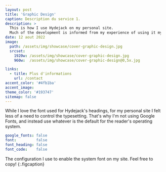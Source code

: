 ```yaml
---
layout: post
title: 'Graphic Design'
caption: Description du service 1.
description: >
  This is how I use Hydejack on my personal site. 
  Much of the development is informed from my experience of using it myself, creating a tight feedback loop.
date: 12 aout 2022
image: 
  path: /assets/img/showcase/cover-graphic-design.jpg
  srcset: 
    1920w: /assets/img/showcase/cover-graphic-design.jpg
    960w:  /assets/img/showcase/cover-graphic-design@0,5x.jpg

links:
  - title: Plus d'informations
    url: /contact
accent_color: '#4fb1ba'
accent_image:
theme_color: '#193747'
sitemap: false
---
```


While I love the font used for Hydejack's headings, for my personal site I felt less of a need to control the typesetting.
That's why I'm not using Google Fonts, and instead use whatever is the default for the reader's operating system.

```yml
google_fonts: false
font:         false
font_heading: false
font_code:    false
```

The configuration I use to enable the system font on my site. Feel free to copy!
{:.figcaption}
